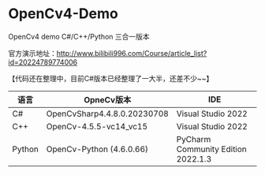 # OpenCv4-Demo
OpenCv4 demo C#/C++/Python 三合一版本

官方演示地址：http://www.bilibili996.com/Course/article_list?id=20224789774006

【代码还在整理中，目前C#版本已经整理了一大半，还差不少~~】

|  语言 | OpneCv版本  | IDE |
| ------------ | ------------ | ------------ |
|  C# |  OpenCvSharp4.4.8.0.20230708 | Visual Studio 2022 |
|  C++ | OpenCv-4.5.5-vc14_vc15 |  Visual Studio 2022 |
|  Python |  OpenCv-Python (4.6.0.66) | PyCharm Community Edition 2022.1.3 |


